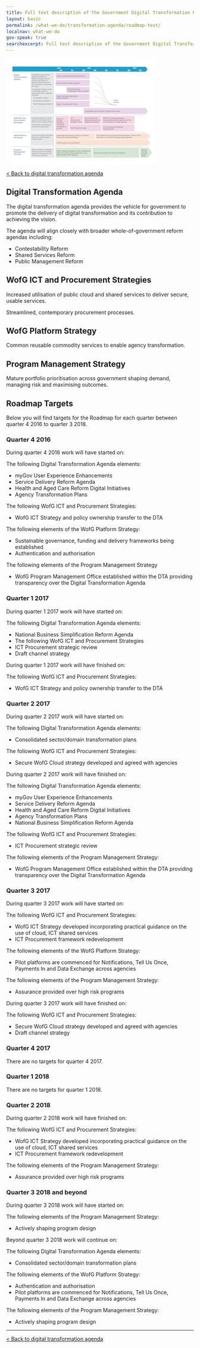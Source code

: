 ```yaml
---
title: Full text description of the Government Digital Transformation Roadmap
layout: basic
permalink: /what-we-do/transformation-agenda/roadmap-text/
localnav: what-we-do
gov-speak: true
searchexcerpt: Full text description of the Government Digital Transformation Roadmap.
---
```


![Thumbnail of the Government Digital Transformation Roadmap](/images/transformation-agenda/roadmap-thumbnail.png)

[< Back to digital transformation agenda](/what-we-do/transformation-agenda/#government-digital-transformation-roadmap)

## Digital Transformation Agenda

The digital transformation agenda provides the vehicle for government to promote the delivery of digital transformation and its contribution to achieving the vision.

The agenda will align closely with broader whole-of-government reform agendas including:
* Contestability Reform
* Shared Services Reform
* Public Management Reform

## WofG ICT and Procurement Strategies

Increased utilisation of public cloud and shared services to deliver secure, usable services.

Streamlined, contemporary procurement processes.

## WofG Platform Strategy

Common reusable commodity services to enable agency transformation.

## Program Management Strategy

Mature portfolio prioritisation across government shaping demand, managing risk and maximising outcomes.

## Roadmap Targets

Below you will find targets for the Roadmap for each quarter between quarter 4 2016 to quarter 3 2018.

### Quarter 4 2016

During quarter 4 2016 work will have started on:

The following Digital Transformation Agenda elements:
* myGov User Experience Enhancements
* Service Delivery Reform Agenda
* Health and Aged Care Reform Digital Initiatives
* Agency Transformation Plans

The following WofG ICT and Procurement Strategies:
* WofG ICT Strategy and policy ownership transfer to the DTA

The following elements of the WofG Platform Strategy:
* Sustainable governance, funding and delivery frameworks being established
* Authentication and authorisation

The following elements of the Program Management Strategy
* WofG Program Management Office established within the DTA providing transparency over the Digital Transformation Agenda

### Quarter 1 2017

During quarter 1 2017 work will have started on:

The following Digital Transformation Agenda elements:
* National Business Simplification Reform Agenda
* The following WofG ICT and Procurement Strategies
* ICT Procurement strategic review
* Draft channel strategy

During quarter 1 2017 work will have finished on:

The following WofG ICT and Procurement Strategies:
* WofG ICT Strategy and policy ownership transfer to the DTA

### Quarter 2 2017

During quarter 2 2017 work will have started on:

The following Digital Transformation Agenda elements:
* Consolidated sector/domain transformation plans

The following WofG ICT and Procurement Strategies:
* Secure WofG Cloud strategy developed and agreed with agencies

During quarter 2 2017 work will have finished on:

The following Digital Transformation Agenda elements:
* myGov User Experience Enhancements
* Service Delivery Reform Agenda
* Health and Aged Care Reform Digital Initiatives
* Agency Transformation Plans
* National Business Simplification Reform Agenda

The following WofG ICT and Procurement Strategies:
* ICT Procurement strategic review

The following elements of the Program Management Strategy:
* WofG Program Management Office established within the DTA providing transparency over the Digital Transformation Agenda

### Quarter 3 2017

During quarter 3 2017 work will have started on:

The following WofG ICT and Procurement Strategies:
* WofG ICT Strategy developed incorporating practical guidance on the use of cloud, ICT shared services
* ICT Procurement framework redevelopment

The following elements of the WofG Platform Strategy:
* Pilot platforms are commenced for Notifications, Tell Us Once, Payments In and Data Exchange across agencies

The following elements of the Program Management Strategy:
* Assurance provided over high risk programs

During quarter 3 2017 work will have finished on:

The following WofG ICT and Procurement Strategies:
* Secure WofG Cloud strategy developed and agreed with agencies
* Draft channel strategy

### Quarter 4 2017

There are no targets for quarter 4 2017.

### Quarter 1 2018

There are no targets for quarter 1 2018.

### Quarter 2 2018

During quarter 2 2018 work will have finished on:

The following WofG ICT and Procurement Strategies:
* WofG ICT Strategy developed incorporating practical guidance on the use of cloud, ICT shared services
* ICT Procurement framework redevelopment

The following elements of the Program Management Strategy:
* Assurance provided over high risk programs

### Quarter 3 2018 and beyond

During quarter 3 2018 work will have started on:

The following elements of the Program Management Strategy:
* Actively shaping program design

Beyond quarter 3 2018 work will continue on: 

The following Digital Transformation Agenda elements:
* Consolidated sector/domain transformation plans

The following elements of the WofG Platform Strategy:
* Authentication and authorisation
* Pilot platforms are commenced for Notifications, Tell Us Once, Payments In and Data Exchange across agencies

The following elements of the Program Management Strategy:
* Actively shaping program design

<hr />

[< Back to digital transformation agenda](/what-we-do/transformation-agenda/#government-digital-transformation-roadmap)
